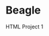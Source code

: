 # Beagle
HTML Project 1
<link><a href="https://68999a88c7658bc8b9fc432d--beagle-breed.netlify.app/"></link>
